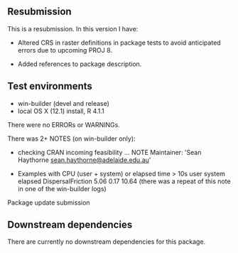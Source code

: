 ## Resubmission
This is a resubmission. In this version I have:

* Altered CRS in raster definitions in package tests to avoid anticipated 
  errors due to upcoming PROJ 8.

* Added references to package description.

## Test environments
* win-builder (devel and release)
* local OS X (12.1) install, R 4.1.1

There were no ERRORs or WARNINGs.

There was 2+ NOTES (on win-builder only):

* checking CRAN incoming feasibility ... NOTE
Maintainer: 'Sean Haythorne <sean.haythorne@adelaide.edu.au>'

* Examples with CPU (user + system) or elapsed time > 10s
                  user system elapsed
DispersalFriction 5.06   0.17   10.64
(there was a repeat of this note in one of the win-builder logs)

Package update submission

## Downstream dependencies
There are currently no downstream dependencies for this package.
